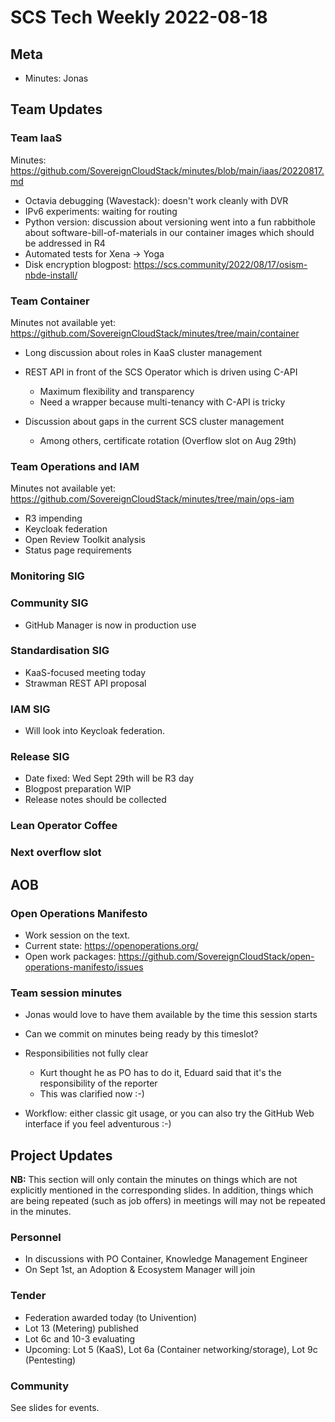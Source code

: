 # SCS Tech Weekly 2022-08-18

## Meta

- Minutes: Jonas

## Team Updates

### Team IaaS

Minutes: https://github.com/SovereignCloudStack/minutes/blob/main/iaas/20220817.md

- Octavia debugging (Wavestack): doesn't work cleanly with DVR
- IPv6 experiments: waiting for routing
- Python version: discussion about versioning went into a fun rabbithole about software-bill-of-materials in our container images which should be addressed in R4
- Automated tests for Xena -> Yoga
- Disk encryption blogpost: https://scs.community/2022/08/17/osism-nbde-install/

### Team Container

Minutes not available yet: https://github.com/SovereignCloudStack/minutes/tree/main/container

- Long discussion about roles in KaaS cluster management
- REST API in front of the SCS Operator which is driven using C-API

  - Maximum flexibility and transparency
  - Need a wrapper because multi-tenancy with C-API is tricky

- Discussion about gaps in the current SCS cluster management

  - Among others, certificate rotation (Overflow slot on Aug 29th)

### Team Operations and IAM

Minutes not available yet: https://github.com/SovereignCloudStack/minutes/tree/main/ops-iam

- R3 impending
- Keycloak federation
- Open Review Toolkit analysis
- Status page requirements

### Monitoring SIG

### Community SIG

- GitHub Manager is now in production use

### Standardisation SIG

- KaaS-focused meeting today
- Strawman REST API proposal

### IAM SIG

- Will look into Keycloak federation.

### Release SIG

- Date fixed: Wed Sept 29th will be R3 day
- Blogpost preparation WIP
- Release notes should be collected

### Lean Operator Coffee

### Next overflow slot

## AOB

### Open Operations Manifesto

- Work session on the text.
- Current state: https://openoperations.org/
- Open work packages: https://github.com/SovereignCloudStack/open-operations-manifesto/issues

### Team session minutes

- Jonas would love to have them available by the time this session starts
- Can we commit on minutes being ready by this timeslot?
- Responsibilities not fully clear

  - Kurt thought he as PO has to do it, Eduard said that it's the responsibility of the reporter
  - This was clarified now :-)

- Workflow: either classic git usage, or you can also try the GitHub Web interface if you feel adventurous :-)

## Project Updates

**NB:** This section will only contain the minutes on things which are not explicitly mentioned in the corresponding slides. In addition, things which are being repeated (such as job offers) in meetings will may not be repeated in the minutes.

### Personnel

- In discussions with PO Container, Knowledge Management Engineer
- On Sept 1st, an Adoption & Ecosystem Manager will join

### Tender

- Federation awarded today (to Univention)
- Lot 13 (Metering) published
- Lot 6c and 10-3 evaluating
- Upcoming: Lot 5 (KaaS), Lot 6a (Container networking/storage), Lot 9c (Pentesting)

### Community

See slides for events.

